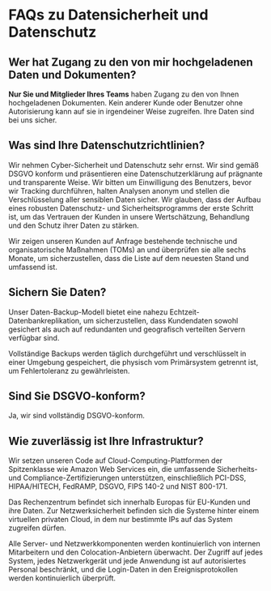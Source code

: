# FAQs zu Datensicherheit und Datenschutz

## Wer hat Zugang zu den von mir hochgeladenen Daten und Dokumenten?

**Nur Sie und Mitglieder Ihres Teams** haben Zugang zu den von Ihnen hochgeladenen Dokumenten. Kein anderer Kunde oder Benutzer ohne Autorisierung kann auf sie in irgendeiner Weise zugreifen. Ihre Daten sind bei uns sicher.

## Was sind Ihre Datenschutzrichtlinien?

Wir nehmen Cyber-Sicherheit und Datenschutz sehr ernst. Wir sind gemäß DSGVO konform und präsentieren eine Datenschutzerklärung auf prägnante und transparente Weise. Wir bitten um Einwilligung des Benutzers, bevor wir Tracking durchführen, halten Analysen anonym und stellen die Verschlüsselung aller sensiblen Daten sicher. Wir glauben, dass der Aufbau eines robusten Datenschutz- und Sicherheitsprogramms der erste Schritt ist, um das Vertrauen der Kunden in unsere Wertschätzung, Behandlung und den Schutz ihrer Daten zu stärken.

Wir zeigen unseren Kunden auf Anfrage bestehende technische und organisatorische Maßnahmen (TOMs) an und überprüfen sie alle sechs Monate, um sicherzustellen, dass die Liste auf dem neuesten Stand und umfassend ist.

## Sichern Sie Daten?

Unser Daten-Backup-Modell bietet eine nahezu Echtzeit-Datenbankreplikation, um sicherzustellen, dass Kundendaten sowohl gesichert als auch auf redundanten und geografisch verteilten Servern verfügbar sind.

Vollständige Backups werden täglich durchgeführt und verschlüsselt in einer Umgebung gespeichert, die physisch vom Primärsystem getrennt ist, um Fehlertoleranz zu gewährleisten.

## Sind Sie DSGVO-konform?

Ja, wir sind vollständig DSGVO-konform.

## Wie zuverlässig ist Ihre Infrastruktur?

Wir setzen unseren Code auf Cloud-Computing-Plattformen der Spitzenklasse wie Amazon Web Services ein, die umfassende Sicherheits- und Compliance-Zertifizierungen unterstützen, einschließlich PCI-DSS, HIPAA/HITECH, FedRAMP, DSGVO, FIPS 140-2 und NIST 800-171.

Das Rechenzentrum befindet sich innerhalb Europas für EU-Kunden und ihre Daten. Zur Netzwerksicherheit befinden sich die Systeme hinter einem virtuellen privaten Cloud, in dem nur bestimmte IPs auf das System zugreifen dürfen.

Alle Server- und Netzwerkkomponenten werden kontinuierlich von internen Mitarbeitern und den Colocation-Anbietern überwacht. Der Zugriff auf jedes System, jedes Netzwerkgerät und jede Anwendung ist auf autorisiertes Personal beschränkt, und die Login-Daten in den Ereignisprotokollen werden kontinuierlich überprüft.